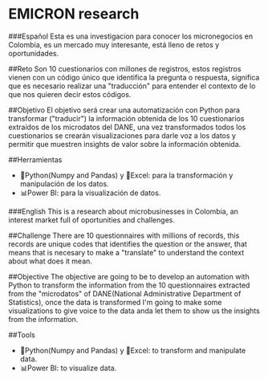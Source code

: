 # EMICRON research
###Español
Esta es una investigacion para conocer los micronegocios en Colombia, es un mercado muy interesante, está lleno de retos y oportunidades.

##Reto
Son 10 cuestionarios con millones de registros, estos registros vienen con un código único que identifica la pregunta o respuesta, significa que es necesario realizar una "traducción" para entender el contexto de lo que nos quieren decir estos códigos. 

##Objetivo
El objetivo será crear una automatización con Python para transformar ("traducir") la información obtenida de los 10 cuestionarios extraídos de los microdatos del DANE, una vez transformados todos los cuestionarios se crearán visualizaciones para darle voz a los datos y permitir que muestren insights de valor sobre la información obtenida.

##Herramientas
- 🐍Python(Numpy and Pandas) y 🧮Excel: para la transformación y manipulación de los datos.
- 📊Power BI: para la visualización de datos.


###English
This is a research about microbusinesses in Colombia, an interest market full of oportunities and challenges.

##Challenge
There are 10 questionnaires with millions of records, this records are unique codes that identifies the question or the answer, that means that is necesary to make a "translate" to understand the context about what does it mean.

##Objective
The objective are going to be to develop an automation with Python to transform the information from the 10 questionnaires extracted from the "microdatos" of DANE(National Administrative Department of Statistics), once the data is transformed I'm going to make some visualizations to give voice to the data anda let them to show us the insights from the information.

##Tools
- 🐍Python(Numpy and Pandas) y 🧮Excel: to transform and manipulate data.
- 📊Power BI: to visualize data.
